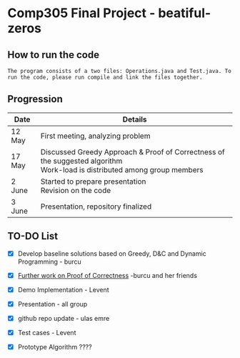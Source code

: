 # Comp305 Final Project - beatiful-zeros

## How to run the code ##

    The program consists of a two files: Operations.java and Test.java. To run the code, please run compile and link the files together.



## Progression 

 Date  | Details
------------- | -------------
12 May |First meeting, analyzing problem
17 May | Discussed Greedy Approach & Proof of Correctness of the suggested algorithm <br> Work-load is distributed among group members
2 June | Started to prepare presentation <br> Revision on the code
3 June | Presentation, repository finalized
## TO-DO List ##
- [x] Develop baseline solutions based on Greedy, D&C and Dynamic Programming -  burcu
- [x] [Further work on Proof of Correctness](https://docs.google.com/document/d/1eOTC2359NbwAgNOjKBcMZR5nXTQ7ITE5bAXADvZxS6k/edit) -burcu and her friends
- [x] Demo Implementation - Levent
- [x] Presentation - all group
- [x] github repo update - ulas emre
- [x] Test cases - Levent
- [x] Prototype Algorithm ????


